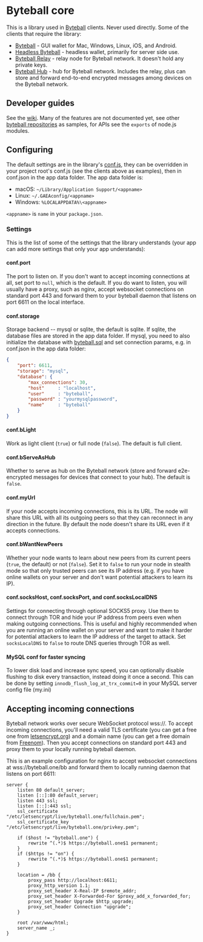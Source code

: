 # Byteball core

This is a library used in [Byteball](https://byteball.org) clients.  Never used directly.  Some of the clients that require the library:

* [Byteball](../../../byteball) - GUI wallet for Mac, Windows, Linux, iOS, and Android.
* [Headless Byteball](../../../headless-byteball) - headless wallet, primarily for server side use.
* [Byteball Relay](../../../byteball-relay) - relay node for Byteball network.  It doesn't hold any private keys.
* [Byteball Hub](../../../byteball-hub) - hub for Byteball network.  Includes the relay, plus can store and forward end-to-end encrypted messages among devices on the Byteball network.

## Developer guides

See the [wiki](https://github.com/byteball/byteballcore/wiki/Byteball-Developer-Guides).  Many of the features are not documented yet, see other [byteball repositories](https://github.com/byteball) as samples, for APIs see the `exports` of node.js modules.

## Configuring

The default settings are in the library's [conf.js](conf.js), they can be overridden in your project root's conf.js (see the clients above as examples), then in conf.json in the app data folder.  The app data folder is:

* macOS: `~/Library/Application Support/<appname>`
* Linux: `~/.GAEAconfig/<appname>`
* Windows: `%LOCALAPPDATA%\<appname>`

`<appname>` is `name` in your `package.json`.

### Settings

This is the list of some of the settings that the library understands (your app can add more settings that only your app understands):

#### conf.port

The port to listen on.  If you don't want to accept incoming connections at all, set port to `null`, which is the default.  If you do want to listen, you will usually have a proxy, such as nginx, accept websocket connections on standard port 443 and forward them to your byteball daemon that listens on port 6611 on the local interface.

#### conf.storage

Storage backend -- mysql or sqlite, the default is sqlite.  If sqlite, the database files are stored in the app data folder.  If mysql, you need to also initialize the database with [byteball.sql](byteball.sql) and set connection params, e.g. in conf.json in the app data folder:

```json
{
	"port": 6611,
	"storage": "mysql",
	"database": {
		"max_connections": 30,
		"host"     : "localhost",
		"user"     : "byteball",
		"password" : "yourmysqlpassword",
		"name"     : "byteball"
	}
}
```
#### conf.bLight

Work as light client (`true`) or full node (`false`).  The default is full client.

#### conf.bServeAsHub

Whether to serve as hub on the Byteball network (store and forward e2e-encrypted messages for devices that connect to your hub).  The default is `false`.

#### conf.myUrl

If your node accepts incoming connections, this is its URL.  The node will share this URL with all its outgoing peers so that they can reconnect in any direction in the future.  By default the node doesn't share its URL even if it accepts connections.

#### conf.bWantNewPeers

Whether your node wants to learn about new peers from its current peers (`true`, the default) or not (`false`).  Set it to `false` to run your node in stealth mode so that only trusted peers can see its IP address (e.g. if you have online wallets on your server and don't want potential attackers to learn its IP).

#### conf.socksHost, conf.socksPort, and conf.socksLocalDNS

Settings for connecting through optional SOCKS5 proxy.  Use them to connect through TOR and hide your IP address from peers even when making outgoing connections.  This is useful and highly recommended when you are running an online wallet on your server and want to make it harder for potential attackers to learn the IP address of the target to attack.  Set `socksLocalDNS` to `false` to route DNS queries through TOR as well.

#### MySQL conf for faster syncing

To lower disk load and increase sync speed, you can optionally disable flushing to disk every transaction, instead doing it once a second. This can be done by setting `innodb_flush_log_at_trx_commit=0` in your MySQL server config file (my.ini)

## Accepting incoming connections

Byteball network works over secure WebSocket protocol wss://.  To accept incoming connections, you'll need a valid TLS certificate (you can get a free one from [letsencrypt.org](https://letsencrypt.org)) and a domain name (you can get a free domain from [Freenom](http://www.freenom.com/)).  Then you accept connections on standard port 443 and proxy them to your locally running byteball daemon.

This is an example configuration for nginx to accept websocket connections at wss://byteball.one/bb and forward them to locally running daemon that listens on port 6611:

```nginx
server {
	listen 80 default_server;
	listen [::]:80 default_server;
	listen 443 ssl;
	listen [::]:443 ssl;
	ssl_certificate "/etc/letsencrypt/live/byteball.one/fullchain.pem";
	ssl_certificate_key "/etc/letsencrypt/live/byteball.one/privkey.pem";

	if ($host != "byteball.one") {
		rewrite ^(.*)$ https://byteball.one$1 permanent;
	}
	if ($https != "on") {
		rewrite ^(.*)$ https://byteball.one$1 permanent;
	}

	location = /bb {
		proxy_pass http://localhost:6611;
		proxy_http_version 1.1;
		proxy_set_header X-Real-IP $remote_addr;
		proxy_set_header X-Forwarded-For $proxy_add_x_forwarded_for;
		proxy_set_header Upgrade $http_upgrade;
		proxy_set_header Connection "upgrade";
	}

	root /var/www/html;
	server_name _;
}
```



